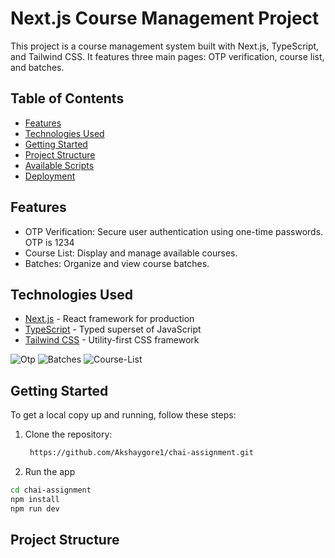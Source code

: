 # Next.js Course Management Project

This project is a course management system built with Next.js, TypeScript, and Tailwind CSS. It features three main pages: OTP verification, course list, and batches.

## Table of Contents

- [Features](#features)
- [Technologies Used](#technologies-used)
- [Getting Started](#getting-started)
- [Project Structure](#project-structure)
- [Available Scripts](#available-scripts)
- [Deployment](#deployment)

## Features

- OTP Verification: Secure user authentication using one-time passwords. OTP is 1234
- Course List: Display and manage available courses.
- Batches: Organize and view course batches.

## Technologies Used

- [Next.js](https://nextjs.org/) - React framework for production
- [TypeScript](https://www.typescriptlang.org/) - Typed superset of JavaScript
- [Tailwind CSS](https://tailwindcss.com/) - Utility-first CSS framework

![Otp](https://github.com/user-attachments/assets/4b3d75da-1156-4e93-b832-334678614afa)
![Batches](https://github.com/user-attachments/assets/0defb5f0-01b4-4200-937c-15471e71120c)
![Course-List](https://github.com/user-attachments/assets/ff5818c5-09ba-46db-bf50-1377f78bd32e)



## Getting Started

To get a local copy up and running, follow these steps:

1. Clone the repository:
   ```bash
    https://github.com/Akshaygore1/chai-assignment.git
   ```
2. Run the app
```bash
cd chai-assignment
npm install
npm run dev
```

## Project Structure




